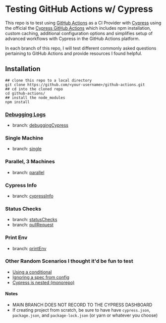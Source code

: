 # Testing GitHub Actions w/ Cypress

This repo is to test using [GitHub Actions](https://docs.github.com/en/actions) as a CI Provider with [Cypress](https://docs.cypress.io/guides/overview/why-cypress) using the official the [Cypress GitHub Actions](https://github.com/marketplace/actions/cypress-io) which includes npm installation, custom caching, additional configuration options and simplifies setup of advanced workflows with Cypress in the GitHub Actions platform.

In each branch of this repo, I will test different commonly asked questions pertaining to GitHub Actions and provide resources I found helpful.

## Installation
```
## clone this repo to a local directory
git clone https://github.com/<your-username>/github-actions.git
## cd into the cloned repo
cd github-actions/
## install the node_modules
npm install
```

### [Debugging Logs](https://docs.cypress.io/guides/references/troubleshooting#Print-DEBUG-logs) 
- branch: [debuggingCypress](https://github.com/conversaShawn/github-actions/tree/debuggingCypress)

### Single Machine
- branch: [single](https://github.com/conversaShawn/github-actions/tree/single)

### Parallel, 3 Machines
- branch: [parallel](https://github.com/conversaShawn/github-actions/tree/parallel)

### Cypress Info
- branch: [cypressInfo](https://github.com/conversaShawn/github-actions/tree/cypressInfo)

### Status Checks
- branch: [statusChecks](https://github.com/conversaShawn/github-actions/tree/statusChecks)
- branch: [pullRequest](https://github.com/conversaShawn/github-actions/tree/pullRequest)

### Print Env
- branch: [printEnv](https://github.com/conversaShawn/github-actions/tree/printEnv)

### Other Random Scenarios I thought it'd be fun to test
- [Using a conditional](https://github.com/conversaShawn/github-actions/tree/conditional)
- [Ignoring a spec from config](https://github.com/conversaShawn/github-actions/tree/ignoreSpecConfig)
- [Cypress is nested (monorepo)](https://github.com/conversaShawn/github-actions/tree/nestedCypress)

#### Notes
- MAIN BRANCH DOES NOT RECORD TO THE CYPRESS DASHBOARD
- If creating project from scratch, be sure to have have `cypress.json`, `package.json`, and `package-lock.json` (or yarn or whatever you choose)